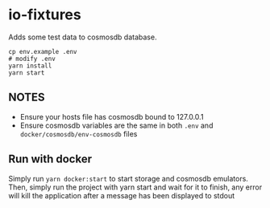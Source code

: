 # io-fixtures

Adds some test data to cosmosdb database.

```
cp env.example .env
# modify .env
yarn install
yarn start
```

## NOTES
- Ensure your hosts file has cosmosdb bound to 127.0.0.1
- Ensure cosmosdb variables are the same in both `.env` and `docker/cosmosdb/env-cosmosdb` files

## Run with docker
Simply run `yarn docker:start` to start storage and cosmosdb emulators.
Then, simply run the project with yarn start and wait for it to finish, any error will kill the application after a message 
has been displayed to stdout
